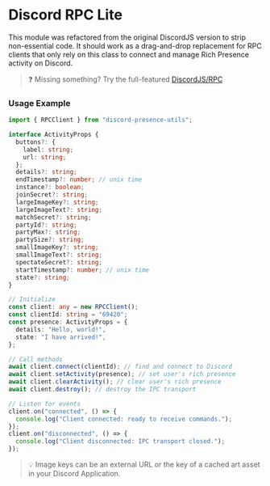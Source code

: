 # Discord RPC Lite

This module was refactored from the original DiscordJS version to strip non-essential code.
It should work as a drag-and-drop replacement for RPC clients that only rely
on this class to connect and manage Rich Presence activity on Discord.

> ❓ Missing something? Try the full-featured [DiscordJS/RPC](https://github.com/discordjs/RPC)

### Usage Example

```ts
import { RPCClient } from "discord-presence-utils";

interface ActivityProps {
  buttons?: {
    label: string;
    url: string;
  };
  details?: string;
  endTimestamp?: number; // unix time
  instance?: boolean;
  joinSecret?: string;
  largeImageKey?: string;
  largeImageText?: string;
  matchSecret?: string;
  partyId?: string;
  partyMax?: string;
  partySize?: string;
  smallImageKey?: string;
  smallImageText?: string;
  spectateSecret?: string;
  startTimestamp?: number; // unix time
  state?: string;
}

// Initialize
const client: any = new RPCClient();
const clientId: string = "69420";
const presence: ActivityProps = {
  details: "Hello, world!",
  state: "I have arrived!",
};

// Call methods
await client.connect(clientId); // find and connect to Discord
await client.setActivity(presence); // set user's rich presence
await client.clearActivity(); // clear user's rich presence
await client.destroy(); // destroy the IPC transport

// Listen for events
client.on("connected", () => {
  console.log("Client connected: ready to receive commands.");
});
client.on("disconnected", () => {
  console.log("Client disconnected: IPC transport closed.");
});
```

> 💡 Image keys can be an external URL or the key of a cached art asset in your Discord Application.
